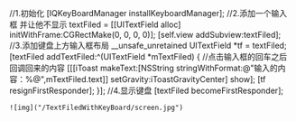//1.初始化
    [IQKeyBoardManager installKeyboardManager];
    //2.添加一个输入框   并让他不显示
    textFiled = [[UITextField alloc] initWithFrame:CGRectMake(0, 0, 0, 0)];
    [self.view addSubview:textFiled];
    //3.添加键盘上方输入框布局
    __unsafe_unretained UITextField *tf = textFiled;
    [textFiled addTextFiled:^(UITextField *mTextFiled) {
        //点击输入框的回车之后 回调回来的内容
        [[[iToast makeText:[NSString stringWithFormat:@"输入的内容：%@",mTextFiled.text]] setGravity:iToastGravityCenter] show];
        [tf resignFirstResponder];
    }];
     //4.显示键盘
    [textFiled becomeFirstResponder];
    
    
    ![img]("/TextFiledWithKeyBoard/screen.jpg")